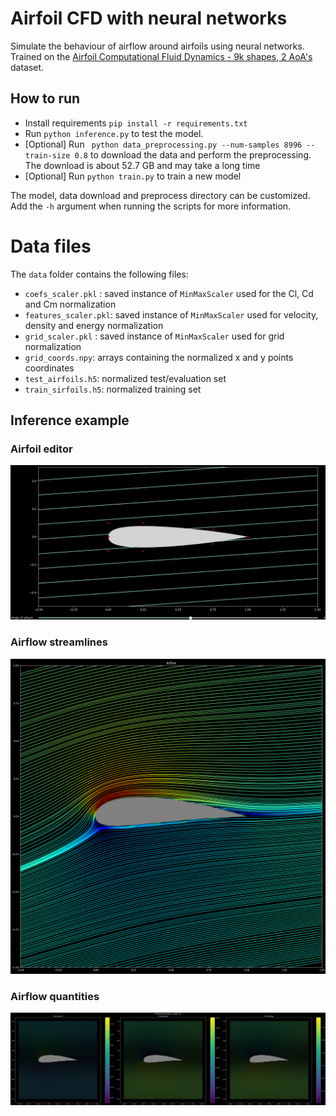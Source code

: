# Airfoil CFD with neural networks 
Simulate the behaviour of airflow around airfoils using neural networks.<br>
Trained on the [Airfoil Computational Fluid Dynamics - 9k shapes, 2 AoA's ](https://catalog.data.gov/dataset/airfoil-computational-fluid-dynamics-9k-shapes-2-aoas) dataset.
## How to run

- Install requirements ``` pip install -r requirements.txt ```
- Run ``` python inference.py ``` to test the model.
- [Optional] Run ``` python data_preprocessing.py --num-samples 8996 --train-size 0.8``` to download the data and perform the preprocessing.<br>
The download is about 52.7 GB and may take a long time
- [Optional] Run ``` python train.py ``` to train a new model

The model, data download and preprocess directory can be customized. Add the ``` -h ``` argument when running the scripts for more information.

# Data files
The ``` data ``` folder contains the following files:
- ``` coefs_scaler.pkl ``` : saved instance of ``` MinMaxScaler ``` used for the Cl, Cd and Cm normalization
- ``` features_scaler.pkl ```: saved instance of ``` MinMaxScaler ``` used for velocity, density and energy normalization
- ``` grid_scaler.pkl ``` : saved instance of ``` MinMaxScaler ``` used for grid normalization
- ``` grid_coords.npy ```: arrays containing the normalized x and y points coordinates
- ``` test_airfoils.h5 ```: normalized test/evaluation set
- ``` train_sirfoils.h5 ```: normalized training set

## Inference example

### Airfoil editor
![Farmers Market Finder - Animated gif demo](docs/Demo_Editing.gif)

### Airflow streamlines
![alt text](docs/Demo_Airflow.png)

### Airflow quantities
![alt text](/docs/Demo_Features.png)
